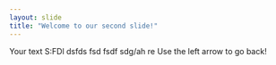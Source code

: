 ```yaml
---
layout: slide
title: "Welcome to our second slide!"
---
```

Your text
S:FDl
dsfds
fsd
fsdf
sdg/ah
re
Use the left arrow to go back!
